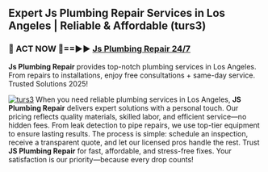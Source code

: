 ## Expert Js Plumbing Repair Services in Los Angeles | Reliable & Affordable (turs3)  

<h3>🚿 ACT NOW 🌟==►► <a href="https://tinyurl.com/2ne6vx2x" rel="nofollow">Js Plumbing Repair 24/7</a></h3>

**Js Plumbing Repair** provides top-notch plumbing services in Los Angeles. From repairs to installations, enjoy free consultations + same-day service. Trusted Solutions 2025!

[![turs3](https://i.imgur.com/4PFF4AK.jpeg)](https://tinyurl.com/2ne6vx2x)
When you need reliable plumbing services in Los Angeles, **JS Plumbing Repair** delivers expert solutions with a personal touch. Our pricing reflects quality materials, skilled labor, and efficient service—no hidden fees. From leak detection to pipe repairs, we use top-tier equipment to ensure lasting results. The process is simple: schedule an inspection, receive a transparent quote, and let our licensed pros handle the rest. Trust **JS Plumbing Repair** for fast, affordable, and stress-free fixes. Your satisfaction is our priority—because every drop counts!